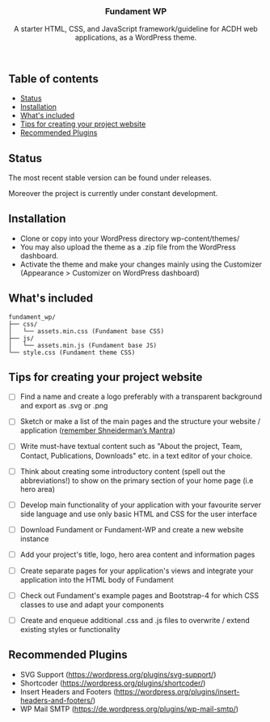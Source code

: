 <p align="center">

  <h3 align="center">Fundament WP</h3>

  <p align="center">
    A starter HTML, CSS, and JavaScript framework/guideline for ACDH web applications, as a WordPress theme.
  </p>
</p>

<br>

## Table of contents

- [Status](#status)
- [Installation](#installation)
- [What's included](#whats-included)
- [Tips for creating your project website](#tips-for-creating-your-project-website)
- [Recommended Plugins](#recommended-plugins)


## Status
The most recent stable version can be found under releases.

Moreover the project is currently under constant development.

## Installation
- Clone or copy into your WordPress directory wp-content/themes/
- You may also upload the theme as a .zip file from the WordPress dashboard.
- Activate the theme and make your changes mainly using the Customizer (Appearance > Customizer on WordPress dashboard)

## What's included

```
fundament_wp/
├── css/
│   └── assets.min.css (Fundament base CSS)
├── js/
│   └── assets.min.js (Fundament base JS)
└── style.css (Fundament theme CSS)
```

## Tips for creating your project website

- [ ] Find a name and create a logo preferably with a transparent background and export as .svg or .png
- [ ] Sketch or make a list of the main pages and the structure your website / application ([remember Shneiderman’s Mantra](http://www.codingthearchitecture.com/2015/01/08/shneidermans_mantra.html))
- [ ] Write must-have textual content such as "About the project, Team, Contact, Publications, Downloads" etc. in a text editor of your choice.
- [ ] Think about creating some introductory content (spell out the abbreviations!) to show on the primary section of your home page (i.e hero area)
- [ ] Develop main functionality of your application with your favourite server side language and use only basic HTML and CSS for the user interface
- [ ] Download Fundament or Fundament-WP and create a new website instance
- [ ] Add your project's title, logo, hero area content and information pages
- [ ] Create separate pages for your application's views and integrate your application into the HTML body of Fundament
- [ ] Check out Fundament's example pages and Bootstrap-4 for which CSS classes to use and adapt your components
- [ ] Create and enqueue additional .css and .js files to overwrite / extend existing styles or functionality


## Recommended Plugins
- SVG Support (https://wordpress.org/plugins/svg-support/)
- Shortcoder (https://wordpress.org/plugins/shortcoder/)
- Insert Headers and Footers (https://wordpress.org/plugins/insert-headers-and-footers/)
- WP Mail SMTP (https://de.wordpress.org/plugins/wp-mail-smtp/)

